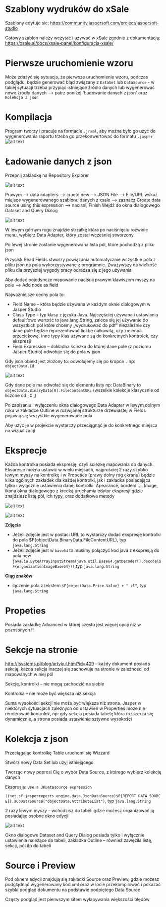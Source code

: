 # Szablony wydruków do xSale

Szablony edytuje sie: https://community.jaspersoft.com/project/jaspersoft-studio

Gotowy szablon należy wczytać i używać w xSale zgodnie z dokumentacją: https://xsale.ai/docs/xsale-panel/konfiguracja-xsale/

# Pierwsze uruchomienie wzoru
Może zdażyć się sytuacja, że pierwsze uruchomienie wzoru, podczas podglądu, będzie generować błąd związany z `DataSet` lub `DataSource` - w takiej sytuacji trzeba przypiąć istniejące źródło danych lub wygenerować nowe źródło danych --> patrz poniżej 'Ładowanie danych z json' oraz `Kolekcja z json`

# Kompilacja
Program tworzy i pracuje na formacie `.jrxml`, aby można było go użyć do wygenerowania raportu trzeba go przekonwertować do formatu `.jasper`
![alt text](https://intranet.futuriti.pl/wp-content/uploads/2019/12/Konvertowanie-do-jasper-1.jpg)

# Ładowanie danych z json
Przepnij zakładkę na Repository Explorer

![alt text](https://intranet.futuriti.pl/wp-content/uploads/2019/12/ladowanie-danych1.jpg)

Prawym –> data adapters –> craete new –> JSON File –> File/URL wskaż miejsce wygenerowanego szablonu danych z xsale –> zaznacz Create data source using this expression –> nacisnij Finish
Wejdź do okna dialogowego Dataset and Query Dialog

![alt text](https://intranet.futuriti.pl/wp-content/uploads/2019/12/ladowanie-danych2.jpg)

W lewym górnym rogu znajdzie strzałkę która po naciśnięciu rozwinie menu, wybierz Data Adapter, który został wcześniej stworzony

Po lewej stronie zostanie wygenerowana lista pól, które pochodzą z pliku json

Przycisk Read Fields stworzy powiązania automatycznie wszystkie pola z pliku json na pola wykorzystywane z programnie. Zważywszy na wielkość pliku dla przyszłej wygody pracy odradza się z jego używania

Aby dodać pojedyncze mapowanie naciśnij prawym klawiszem myszy na pole –> Add node as field

Najważniejsze cechy pola to:
  * Field Name – która będzie używana w każdym oknie dialogowym w Jasper Studio
  * Class Type – typ klasy z języka Java. Najczęściej używana i ustawiania default’owo wartość to java.lang.String, zaleca się jej używanie do wszystkich pól które chcemy „wydrukować do pdf” niezależnie czy dane pole będzie reprezentować liczbę całkowitą, czy zmienna przeciekową. Inne typy klas używane są do konkretnych kontrolek, czy ekspresji
  * Field Expression – dokładna ścieżka do której dane pole (z poziomu Jasper Studio) odwołuje się do pola w json
  
Gdy json obiekt jest złożony to: odwołujemy się po kropce ```.``` np: ```objectData.Id```

![alt text](https://intranet.futuriti.pl/wp-content/uploads/2019/12/ladowanie-danych3.jpg)

Gdy dane pole ma odwołać się do elementu listy np: DataBinary to ```objectData.BinaryData[0].FileContentURL``` (wszelkie kolekcje klasycznie od liczone od ‚ 0 ‚)

Po zapisaniu i wyłączeniu okna dialogowego Data Adapter w lewym dolnym roku w zakładce Outline w rozwijanej strukturze drzewiastej w Fields pojawią się wszystkie wygenerowane pola

Aby użyć je w projekcie wystarczy przeciągnąć je do konkretnego miejsca na wizualizacji

# Eksprecje

Każda kontrolka posiada ekspresję, czyli ścieżkę mapowania do danych. Ekspresje można ustawić w wielu miejsach, najprościej 2 razy szybko lewym myszy na kontrolkę i w Propeties (prawy dolny róg ekranu) będzie kilka ogólnych zakładek dla każdej kontrolki, jak i zakładka posiadająca tylko i wyłącznie ustawienia danej kontrolki: Apearance, borders…., Image, ikona okna dialogowego z kredką uruchamia edytor ekspresji gdzie znajdziesz listę pól, ich typy, oraz dodatkowe metody

![alt text](https://intranet.futuriti.pl/wp-content/uploads/2019/12/ekspresja1-1.jpg)

![alt text](https://intranet.futuriti.pl/wp-content/uploads/2019/12/ekspresja2-1.jpg)

**Zdjęcia**

* Jeżeli zdjęcie jest w postaci URL to wystarczy dodać ekspresję kontrolki do pola $F{objectData.BinaryData.FileContentURL}, typ ```java.lang.String```
* Jeżeli zdjęcie jest w ```base64``` to musimy polączyć kod java z ekspresją do pola new ```java.io.ByteArrayInputStream(java.util.Base64.getDecoder().decode($F{organizationImageBase64}))```,typ ```java.lang.String```

**Ciąg znaków**

* łączenie pola z tekstem ```$F{objectData.Price.Value} + " zł"```, typ ```java.lang.String```

# Propeties

Posiada zakładkę Advanced w której często jest więcej opcji niż w pozostałych !!

# Sekcje na stronie
http://jsystems.pl/blog/artykul.html?id=409 – każdy dokument posiada sekcję, każda sekcja inaczej się zachowuje na stronie w zależności od mapowanych w niej pól

Sekcję, kontrolki – nie mogą zachodzić na siebie

Kontrolka – nie może być większa niż sekcja

Suma wysokości sekcji nie może być większa niż strona. Jasper w niektórych sytuacjach zależnych od ustawień w Properties może nie renderować kontrolek, np: gdy sekcja posiada tabelę która rozszerza się dynamicznie, a strona posiada ustawienie sztywne wysokości

# Kolekcja z json

Przeciągając kontrolkę Table uruchomi się Wizzard

Stwórz nowy Data Set lub użyj istniejącego

Tworząc nowy poprosi Cię o wybór Data Source, z którego wybierz kolekcję danych

Ekspresja: ```Use a JRDatasource expression```

```((net.sf.jasperreports.engine.data.JsonDataSource)$P{REPORT_DATA_SOURCE}).subDataSource("objectData.AttributeList")```, typ ```java.lang.String```

2 razy lewym myszy – wchodzisz do tabeli gdzie możesz organizować ją posiadając osobne okno edycji

![alt text](https://intranet.futuriti.pl/wp-content/uploads/2019/12/tabela1.jpg)

Okno dialogowe Dataset and Query Dialog posiada tylko i wyłącznie ustawienia należące do tabeli, zakładka Outline – również zawęziła listę, sekcji, pól itp do tabeli

# Source i Preview

Pod oknem edycji znajdują się zakładki Source oraz Preview, gdzie możesz podglądnąć wygenerowany kod xml oraz w locie przekompilować i pokazać szybki podgląd dokumentu na podstawie podpiętego Data Source

Częsty podgląd jest pierwszym śitem wyłapywania większości błędów
